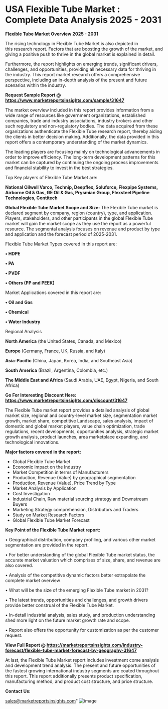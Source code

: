  # USA Flexible Tube Market : Complete Data Analysis 2025 - 2031

<Strong> Flexible Tube Market Overview 2025 - 2031</strong>

The rising technology in Flexible Tube Market is also depicted in this research report. Factors that are boosting the growth of the market, and giving a positive push to thrive in the global market is explained in detail.

Furthermore, the report highlights on emerging trends, significant drivers, challenges, and opportunities, providing all necessary data for thriving in the industry. This report market research offers a comprehensive perspective, including an in-depth analysis of the present and future scenarios within the industry.

<strong>Request Sample Report @ <a href=https://www.marketreportsinsights.com/sample/31647>https://www.marketreportsinsights.com/sample/31647</a></strong>

The market overview included in this report provides information from a wide range of resources like government organizations, established companies, trade and industry associations, industry brokers and other such regulatory and non-regulatory bodies. The data acquired from these organizations authenticate the Flexible Tube research report, thereby aiding the clients in better decision making. Additionally, the data provided in this report offers a contemporary understanding of the market dynamics.

The leading players are focusing mainly on technological advancements in order to improve efficiency. The long-term development patterns for this market can be captured by continuing the ongoing process improvements and financial stability to invest in the best strategies.

Top Key players of Flexible Tube Market are:

<strong>National Oilwell Varco, Technip, Deepflex, Soluforce, Flexpipe Systems, Airborne Oil & Gas, GE Oil & Gas, Prysmian Group, Flexsteel Pipeline Technologies, Contitech</strong>

<strong><b>Global Flexible Tube Market Scope and Size:</b></strong>
The Flexible Tube market is declared segment by company, region (country), type, and application. Players, stakeholders, and other participants in the global Flexible Tube market will gain the market scope as they use the report as a powerful resource. The segmental analysis focuses on revenue and product by type and application and the forecast period of 2025-2031.

Flexible Tube Market Types covered in this report are:

<strong>• HDPE

• PA

• PVDF

• Others (PP and PEEK)</strong>

Market Applications covered in this report are:

<strong>• Oil and Gas

• Chemical

• Water Industry</strong> 

Regional Analysis

<strong>North America</strong> (the United States, Canada, and Mexico)

<strong>Europe</strong> (Germany, France, UK, Russia, and Italy)

<strong>Asia-Pacific</strong> (China, Japan, Korea, India, and Southeast Asia)

<strong>South America</strong> (Brazil, Argentina, Colombia, etc.)

<strong>The Middle East and Africa</strong> (Saudi Arabia, UAE, Egypt, Nigeria, and South Africa)

<strong>Go For Interesting Discount Here: <a href=https://www.marketreportsinsights.com/discount/31647>https://www.marketreportsinsights.com/discount/31647</a></strong>

The Flexible Tube market report provides a detailed analysis of global market size, regional and country-level market size, segmentation market growth, market share, competitive Landscape, sales analysis, impact of domestic and global market players, value chain optimization, trade regulations, recent developments, opportunities analysis, strategic market growth analysis, product launches, area marketplace expanding, and technological innovations.

<strong><b>Major factors covered in the report:</b></strong>
<ul>
  <li>Global Flexible Tube Market </li>
  <li>Economic Impact on the Industry</li>
  <li>Market Competition in terms of Manufacturers</li>
  <li>Production, Revenue (Value) by geographical segmentation</li>
  <li>Production, Revenue (Value), Price Trend by Type</li>
  <li>Market Analysis by Application</li>
  <li>Cost Investigation</li>
  <li>Industrial Chain, Raw material sourcing strategy and Downstream Buyers</li>
  <li>Marketing Strategy comprehension, Distributors and Traders</li>
  <li>Study on Market Research Factors</li>
  <li>Global Flexible Tube Market Forecast</li>
</ul>

<strong><b>Key Point of the Flexible Tube Market report:</b></strong>

• Geographical distribution, company profiling, and various other market segmentation are provided in the report.

• For better understanding of the global Flexible Tube market status, the accurate market valuation which comprises of size, share, and revenue are also covered.

• Analysis of the competitive dynamic factors better extrapolate the complete market overview

• What will be the size of the emerging Flexible Tube market in 2031?

• The latest trends, opportunities and challenges, and growth drivers provide better construal of the Flexible Tube Market.

• In-detail industrial analysis, sales study, and production understanding shed more light on the future market growth rate and scope.

• Report also offers the opportunity for customization as per the customer request.

<strong><b>View Full Report @ <a href=https://marketreportsinsights.com/industry-forecast/flexible-tube-market-forecast-by-geography-31647>https://marketreportsinsights.com/industry-forecast/flexible-tube-market-forecast-by-geography-31647</a></b></strong>


At last, the Flexible Tube Market report includes investment come analysis and development trend analysis. The present and future opportunities of the fastest growing international industry segments are coated throughout this report. This report additionally presents product specification, manufacturing method, and product cost structure, and price structure.

<strong>Contact Us:</strong>

sales@marketreportsinsights.com"
![image](https://github.com/user-attachments/assets/0127f172-e5ca-45a1-b43c-4f3e86be0f56)
